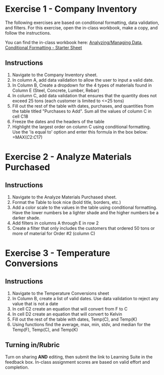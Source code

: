 # Exercise 1 - Company Inventory

The following exercises are based on conditional formatting, data validation, and filters. For this exercise, open the in-class workbook, make a copy, and follow the instructions. 

You can find the in-class workbook here: [Analyzing/Managing Data, Conditional Formatting - Starter Sheet](https://docs.google.com/spreadsheets/d/1o2_qgtB7Ggw3v8IjGLdc61Ld1jZy3snVAdMJGT7ZjuA/edit?usp=sharing)

## Instructions

  1. Navigate to the Company Inventory sheet.
  2. In column A, add data validation to allow the user to input a valid date.
  3. In Column B, Create a dropdown for the 4 types of materials found in Column E (Steel, Concrete, Lumber, Rebar)
  4. In column C, add data validation that ensures that the quantity does not exceed 25 tons (each customer is limited to <=25 tons)
  5. Fill out the rest of the table with dates, purchases, and quantities from the table titled "Purchases to Add". Sum all the values of column C in cell C18						
  6. Freeze the dates and the headers of the table	
  7. Highlight the largest order on column C using conditional formatting. Use the 'is equal to' option and enter this formula in the box below: =MAX($C$2:$C$17)

				
# Exercise 2 - Analyze Materials Purchased

## Instructions

  1. Navigate to the Analyze Materials Purchased sheet.
  2. Format the Table to look nice (bold title, borders, etc.)
  3. Add a color scale to the values in the table using conditional formatting. Have the lower numbers be a lighter shade and the higher numbers be a darker shade.				
  4. Add filters in columns A through E in row 2
  5. Create a filter that only includes the customers that ordered 50 tons or more of material for Order #2 (column C)

# Exercise 3 - Temperature Conversions

## Instructions

  1. Navigate to the Temperature Conversions sheet
  2. In Column B, create a list of valid dates. Use data validation to reject any value that is not a date
  3. In cell C2 create an equation that will convert from F to C
  4. In cell D2 create an equation that will convert to Kelvin
  5. Fill out the rest of the table with dates, Temp(C), and Temp(K)
  6. Using functions find the average, max, min, stdv, and median for the Temp(F), Temp(C), and Temp(K)

			
## Turning in/Rubric
Turn on sharing **AND** editing, then submit the link to Learning Suite in the feedback box. In-class assignment scores are based on valid effort and completion.
